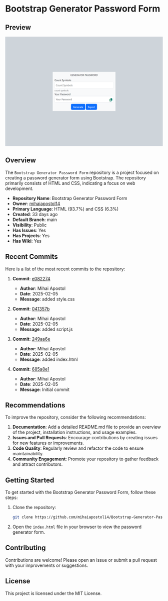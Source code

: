 # Bootstrap Generator Password Form

## Preview
![preview](https://github.com/mihaiapostol14/Bootstrap-Generator-Password-Form/blob/da5d91ba8f5c537bcd8e722373e46316234b8c39/assets/preview.png)

## Overview
The `Bootstrap Generator Password Form` repository is a project focused on creating a password generator form using Bootstrap. The repository primarily consists of HTML and CSS, indicating a focus on web development.

- **Repository Name**: Bootstrap Generator Password Form
- **Owner**: [mihaiapostol14](https://github.com/mihaiapostol14)
- **Primary Language**: HTML (93.7%) and CSS (6.3%)
- **Created**: 33 days ago
- **Default Branch**: main
- **Visibility**: Public
- **Has Issues**: Yes
- **Has Projects**: Yes
- **Has Wiki**: Yes

## Recent Commits
Here is a list of the most recent commits to the repository:

1. **Commit**: [e082274](https://github.com/mihaiapostol14/Bootstrap-Generator-Password-Form/commit/e0822742420204cb9ef8581361ba354dbab63816)
   - **Author**: Mihai Apostol
   - **Date**: 2025-02-05
   - **Message**: added style.css

2. **Commit**: [041357b](https://github.com/mihaiapostol14/Bootstrap-Generator-Password-Form/commit/041357b92f25cf83bcefe130beac20868dbddedf)
   - **Author**: Mihai Apostol
   - **Date**: 2025-02-05
   - **Message**: added script.js

3. **Commit**: [249aa6e](https://github.com/mihaiapostol14/Bootstrap-Generator-Password-Form/commit/249aa6e5e0f57757a55af87f097057dbdf2eb65f)
   - **Author**: Mihai Apostol
   - **Date**: 2025-02-05
   - **Message**: added index.html

4. **Commit**: [685a8e1](https://github.com/mihaiapostol14/Bootstrap-Generator-Password-Form/commit/685a8e1970b8fbea9ee7a94cbbecf3d718c141a0)
   - **Author**: Mihai Apostol
   - **Date**: 2025-02-05
   - **Message**: Initial commit

## Recommendations
To improve the repository, consider the following recommendations:

1. **Documentation**: Add a detailed README.md file to provide an overview of the project, installation instructions, and usage examples.
2. **Issues and Pull Requests**: Encourage contributions by creating issues for new features or improvements.
3. **Code Quality**: Regularly review and refactor the code to ensure maintainability.
4. **Community Engagement**: Promote your repository to gather feedback and attract contributors.

## Getting Started
To get started with the Bootstrap Generator Password Form, follow these steps:

1. Clone the repository:
   ```bash
   git clone https://github.com/mihaiapostol14/Bootstrap-Generator-Password-Form.git
   ```
2. Open the `index.html` file in your browser to view the password generator form.

## Contributing
Contributions are welcome! Please open an issue or submit a pull request with your improvements or suggestions.

## License
This project is licensed under the MIT License.